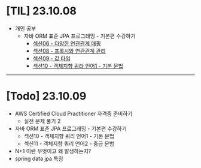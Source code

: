 # [TIL] 23.10.08

* 개인 공부
  * 자바 ORM 표준 JPA 프로그래밍 - 기본편 수강하기
    * [섹션06 - 다양한 연관관계 매핑](../spring_study/다양한_연관관계_매핑.md)
    * [섹션08 - 프록시와 연관관계 관리](../spring_study/프록시와_연관관계_관리.md)
    * [섹션09 - 값 타입](../spring_study/JPA_값_타입.md)
    * [섹션10 - 객체지향 쿼라 언어1 - 기본 문법](../spring_study/객체지향_쿼리_언어1.md) 
---

# [Todo] 23.10.09

* AWS Certified Cloud Practitioner 자격증 준비하기
  * 실전 문제 풀기 2
* 자바 ORM 표준 JPA 프로그래밍 - 기본편 수강하기
  * 섹션10 - 객체지향 쿼리 언어1 - 기본 문법
  * 섹션11 - 객체지향 쿼리 언어2 - 중급 문법
* N+1 이란 무엇이고 왜 발생하는지?
* spring data jpa 특징
  